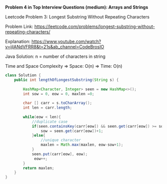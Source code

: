 **Problem 4 in Top Interview Questions (medium): Arrays and Strings**

 Leetcode Problem 3: Longest Substring Without Repeating Characters

Problem Link: https://leetcode.com/problems/longest-substring-without-repeating-characters/

Explanation: https://www.youtube.com/watch?v=ijIANdVFRR8&t=21s&ab_channel=CodeBrosIO




 Java Solution: 
    n = number of characters in string
    
Time and Space Complexity
    => Space: O(n)
    => Time: O(n)
    

```java
class Solution {
    public int lengthOfLongestSubstring(String s) {
        
        HashMap<Character, Integer> seen = new HashMap<>();
        int sow = 0, eow = 0, maxlen =0;
        
        char [] carr = s.toCharArray();
        int len = carr.length;
        
        while(eow < len){
            //duplicate case
            if(seen.containsKey(carr[eow]) && seen.get(carr[eow]) >= sow){
                sow = seen.get(carr[eow])+1;
            }else{
                //unique character
                maxlen = Math.max(maxlen, eow-sow+1);
            }
            seen.put(carr[eow], eow);
             eow++;  
        }
        return maxlen;
    }
}
```
